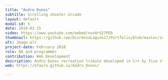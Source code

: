 ```yaml
---
title: "Andro Dunos"
subtitle: Scrolling shooter arcade
layout: default
modal-id: 5
date: 2018-02-15
video: https://www.youtube.com/embed/nvxHr527PE0
thumbnail: https://github.com/DLorenzoLaguno17/Portfolio/blob/master/img/portfolio/AndroDunos.gif?raw=true
alt: image-alt
project-date: February 2018
role: QA and programmer
contribution: Web Development
description: Andro Dunos recreation tribute developed in C++ by five students in first course.
web: https://ofaura.github.io/Andro_Dunos/

---
```


